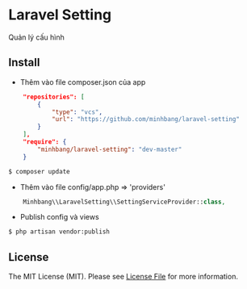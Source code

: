 # Laravel Setting

Quản lý cấu hình

## Install

* Thêm vào file composer.json của app
```json
	"repositories": [
        {
            "type": "vcs",
            "url": "https://github.com/minhbang/laravel-setting"
        }
    ],
    "require": {
        "minhbang/laravel-setting": "dev-master"
    }
```
``` bash
$ composer update
```

* Thêm vào file config/app.php => 'providers'
```php
	Minhbang\\LaravelSetting\\SettingServiceProvider::class,
```

* Publish config và views
``` bash
$ php artisan vendor:publish
```

## License

The MIT License (MIT). Please see [License File](LICENSE.md) for more information.
